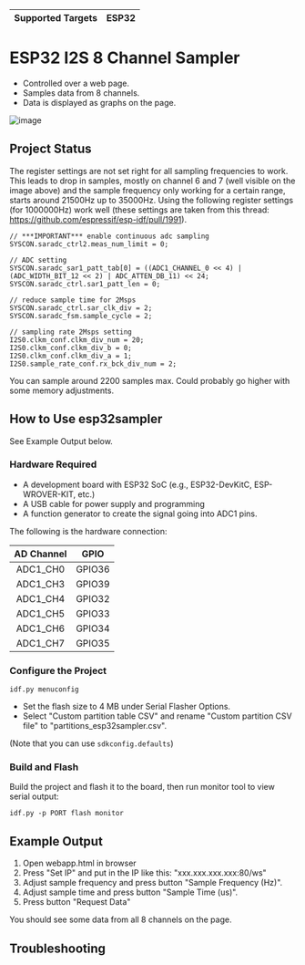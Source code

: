 | Supported Targets | ESP32 |
| ----------------- | ----- |

# ESP32 I2S 8 Channel Sampler

* Controlled over a web page. 
* Samples data from 8 channels.
* Data is displayed as graphs on the page.

![image](https://user-images.githubusercontent.com/8937068/149617393-996aee96-2b04-4ed6-9995-2302ae7776a3.png)

## Project Status
The register settings are not set right for all sampling frequencies to work. This leads to drop in samples, mostly on channel 6 and 7 (well visible on the 
image above) and the sample frequency only working for a certain range, starts around 21500Hz up to 35000Hz. Using the following register settings (for 1000000Hz) work well
(these settings are taken from this thread: https://github.com/espressif/esp-idf/pull/1991).

    // ***IMPORTANT*** enable continuous adc sampling
    SYSCON.saradc_ctrl2.meas_num_limit = 0;

    // ADC setting
    SYSCON.saradc_sar1_patt_tab[0] = ((ADC1_CHANNEL_0 << 4) | (ADC_WIDTH_BIT_12 << 2) | ADC_ATTEN_DB_11) << 24;
    SYSCON.saradc_ctrl.sar1_patt_len = 0;

    // reduce sample time for 2Msps
    SYSCON.saradc_ctrl.sar_clk_div = 2;
    SYSCON.saradc_fsm.sample_cycle = 2;

    // sampling rate 2Msps setting
    I2S0.clkm_conf.clkm_div_num = 20;
    I2S0.clkm_conf.clkm_div_b = 0;
    I2S0.clkm_conf.clkm_div_a = 1;
    I2S0.sample_rate_conf.rx_bck_div_num = 2;

You can sample around 2200 samples max. Could probably go higher with some memory adjustments.

## How to Use esp32sampler
See Example Output below.

### Hardware Required

* A development board with ESP32 SoC (e.g., ESP32-DevKitC, ESP-WROVER-KIT, etc.)
* A USB cable for power supply and programming
* A function generator to create the signal going into ADC1 pins.

The following is the hardware connection:

|AD Channel|GPIO|
|:---:|:---:|
|ADC1_CH0|GPIO36|
|ADC1_CH3|GPIO39|
|ADC1_CH4|GPIO32|
|ADC1_CH5|GPIO33|
|ADC1_CH6|GPIO34|
|ADC1_CH7|GPIO35|

### Configure the Project

```
idf.py menuconfig
```

* Set the flash size to 4 MB under Serial Flasher Options.
* Select "Custom partition table CSV" and rename "Custom partition CSV file" to "partitions_esp32sampler.csv".

(Note that you can use `sdkconfig.defaults`)

### Build and Flash

Build the project and flash it to the board, then run monitor tool to view serial output:

```
idf.py -p PORT flash monitor
```

## Example Output
1. Open webapp.html in browser
2. Press "Set IP" and put in the IP like this: "xxx.xxx.xxx.xxx:80/ws"
3. Adjust sample frequency and press button "Sample Frequency (Hz)".
4. Adjust sample time and press button "Sample Time (us)".
5. Press button "Request Data"

You should see some data from all 8 channels on the page.


## Troubleshooting
